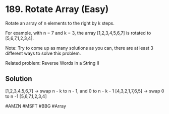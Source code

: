 # 189. Rotate Array (Easy)

Rotate an array of n elements to the right by k steps.

For example, with n = 7 and k = 3, the array [1,2,3,4,5,6,7] is rotated to [5,6,7,1,2,3,4].

Note:
Try to come up as many solutions as you can, there are at least 3 different ways to solve this problem.

Related problem: Reverse Words in a String II

## Solution
[1,2,3,4,5,6,7] -> swap n - k to n - 1, and 0 to n - k - 1
[4,3,2,1,7,6,5] -> swap 0 to n -1
[5,6,7,1,2,3,4]

#AMZN #MSFT #BBG
#Array
